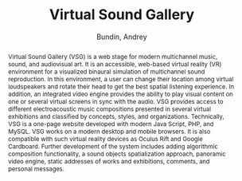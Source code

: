--- 
  title: "Virtual Sound Gallery" 
  abstract: "Virtual Sound Gallery (VSG) is a web stage for modern multichannel music, sound, and audiovisual art. It is an accessible, web-based virtual reality (VR) environment for a visualized binaural simulation of multichannel sound reproduction. In this environment, a user can change their location among virtual loudspeakers and rotate their head to get the best spatial listening experience. In addition, an integrated video engine provides the ability to play visual content on one or several virtual screens in sync with the audio. VSG provides access to different electroacoustic music compositions presented in several virtual exhibitions and classified by concepts, styles, and organizations. Technically, VSG is a one-page website developed with modern Java Script, PHP, and MySQL. VSG works on a modern desktop and mobile browsers. It is also compatible with such virtual reality devices as Oculus Rift and Google Cardboard. Further development of the system includes adding algorithmic composition functionality, a sound objects spatialization approach, panoramic video engine, static addresses of works and exhibitions, comments, and personal messages." 
  address: "Atlanta, Georgia" 
  author: "Bundin, Andrey" 
  booktitle: "Proceedings of the International Web Audio Conference" 
  editor: "Freeman, Jason and Lerch, Alexander and Paradis, Matthew" 
  month: "Proceedings of the International Web Audio Conference"
  pages: "2016" 
  publisher: "Georgia Tech" 
  series: "WAC '16"
  type: "Artwork"  
  year: "2016" 
  id: "2016_EA_12" 
  tags: year2016 
  pdflink: /_data/papers/pdf/2016/2016_12.pdf
  ISSN: Can't find it!
---